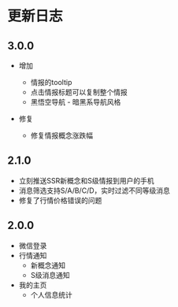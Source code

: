 # 更新日志


## 3.0.0

- 增加
  - 情报的tooltip
  - 点击情报标题可以复制整个情报
  - 黑悟空导航 - 暗黑系导航风格

- 修复
  - 修复情报概念涨跌幅

## 2.1.0

- 立刻推送SSR新概念和S级情报到用户的手机
- 消息筛选支持S/A/B/C/D，实时过滤不同等级消息
- 修复了行情价格错误的问题

## 2.0.0

- 微信登录
- 行情通知
    - 新概念通知
    - S级消息通知
- 我的主页
    - 个人信息统计